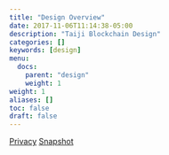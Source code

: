 ```yaml
---
title: "Design Overview"
date: 2017-11-06T11:14:38-05:00
description: "Taiji Blockchain Design"
categories: []
keywords: [design]
menu:
  docs:
    parent: "design"
    weight: 1
weight: 1
aliases: []
toc: false
draft: false
---
```


[Privacy](/design/privacy/)
[Snapshot](/design/snapshot/)

